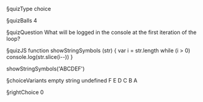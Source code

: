 §quizType
choice

§quizBalls
4

§quizQuestion
What will be logged in the console at the first iteration of the loop?



§quizJS
function showStringSymbols (str) {
  var i = str.length
  while (i > 0) console.log(str.slice(i--))
}

showStringSymbols('ABCDEF')



§choiceVariants
empty string
undefined
F
E
D
C
B
A

§rightChoice
0
